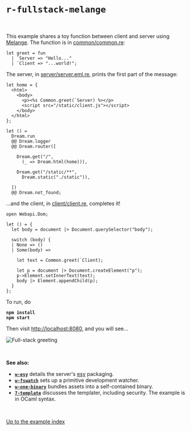 # `r-fullstack-melange`

<br>

This example shares a toy function between client and server using
[Melange](https://github.com/melange-re/melange). The function is in
[common/common.re](https://github.com/aantron/dream/blob/master/example/r-fullstack-melange/common/common.re):

```reason
let greet = fun
  | `Server => "Hello..."
  | `Client => "...world!";
```

The server, in
[server/server.eml.re](https://github.com/aantron/dream/blob/master/example/r-fullstack-melange/server/server.eml.re),
prints the first part of the message:

```reason
let home = {
  <html>
    <body>
      <p><%s Common.greet(`Server) %></p>
      <script src="/static/client.js"></script>
    </body>
  </html>
};

let () =
  Dream.run
  @@ Dream.logger
  @@ Dream.router([

    Dream.get("/",
      (_ => Dream.html(home))),

    Dream.get("/static/**",
      Dream.static("./static")),

  ])
  @@ Dream.not_found;
```

...and the client, in
[client/client.re](https://github.com/aantron/dream/blob/master/example/r-fullstack-melange/client/client.re),
completes it!

```reason
open Webapi.Dom;

let () = {
  let body = document |> Document.querySelector("body");

  switch (body) {
  | None => ()
  | Some(body) =>

    let text = Common.greet(`Client);

    let p = document |> Document.createElement("p");
    p->Element.setInnerText(text);
    body |> Element.appendChild(p);
  }
};
```

To run, do

<pre><code><b>npm install
npm start
</b></code></pre>

Then visit [http://localhost:8080](http://localhost:8080), and you will see...

![Full-stack greeting](https://raw.githubusercontent.com/aantron/dream/master/docs/asset/fullstack.png)

<br>

**See also:**

- [**`w-esy`**](../w-esy#files) details the server's [esy](https://esy.sh/)
  packaging.
- [**`w-fswatch`**](../w-fswatch#files) sets up a primitive development watcher.
- [**`w-one-binary`**](../w-one-binary#files) bundles assets into a
  self-contained binary.
- [**`7-template`**](../7-template#files) discusses the templater, including
  security. The example is in OCaml syntax.

<br>

[Up to the example index](../#full-stack)
